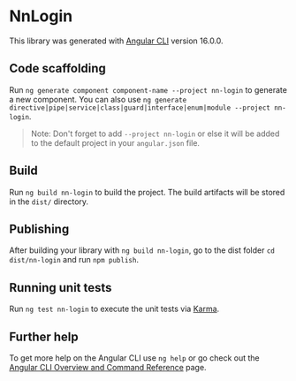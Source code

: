 # NnLogin

This library was generated with [Angular CLI](https://github.com/angular/angular-cli) version 16.0.0.

## Code scaffolding

Run `ng generate component component-name --project nn-login` to generate a new component. You can also use `ng generate directive|pipe|service|class|guard|interface|enum|module --project nn-login`.
> Note: Don't forget to add `--project nn-login` or else it will be added to the default project in your `angular.json` file. 

## Build

Run `ng build nn-login` to build the project. The build artifacts will be stored in the `dist/` directory.

## Publishing

After building your library with `ng build nn-login`, go to the dist folder `cd dist/nn-login` and run `npm publish`.

## Running unit tests

Run `ng test nn-login` to execute the unit tests via [Karma](https://karma-runner.github.io).

## Further help

To get more help on the Angular CLI use `ng help` or go check out the [Angular CLI Overview and Command Reference](https://angular.io/cli) page.
